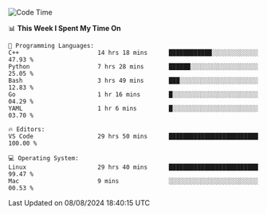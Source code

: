 
<!--START_SECTION:waka-->
![Code Time](http://img.shields.io/badge/Code%20Time-2%2C334%20hrs%2055%20mins-blue)

📊 **This Week I Spent My Time On** 

```text
💬 Programming Languages: 
C++                      14 hrs 18 mins      ████████████░░░░░░░░░░░░░   47.93 % 
Python                   7 hrs 28 mins       ██████░░░░░░░░░░░░░░░░░░░   25.05 % 
Bash                     3 hrs 49 mins       ███░░░░░░░░░░░░░░░░░░░░░░   12.83 % 
Go                       1 hr 16 mins        █░░░░░░░░░░░░░░░░░░░░░░░░   04.29 % 
YAML                     1 hr 6 mins         █░░░░░░░░░░░░░░░░░░░░░░░░   03.70 % 

🔥 Editors: 
VS Code                  29 hrs 50 mins      █████████████████████████   100.00 % 

💻 Operating System: 
Linux                    29 hrs 40 mins      █████████████████████████   99.47 % 
Mac                      9 mins              ░░░░░░░░░░░░░░░░░░░░░░░░░   00.53 % 
```


 Last Updated on 08/08/2024 18:40:15 UTC
<!--END_SECTION:waka-->

